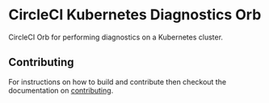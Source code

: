 # CircleCI Kubernetes Diagnostics Orb

CircleCI Orb for performing diagnostics on a Kubernetes cluster.

## Contributing

For instructions on how to build and contribute then checkout the documentation on [contributing](CONTRIBUTING.md).
